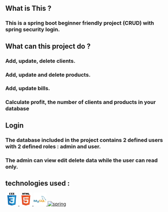 <h2>What is This ?</h2>
<h3>This is a spring boot beginner friendly project (CRUD) with spring security login.</h3>
<h2>What can this project do ?</h2>
<h3>Add, update, delete clients.</h3>
<h3>Add, update and delete products.</h3>
<h3>Add, update bills.</h3>
<h3>Calculate profit, the number of clients and products in your database</h3>
<h2>Login</h2>
<h3>The database included in the project contains 2 defined users with 2 defined roles : admin and user.</h3>
<h3>The admin can view edit delete data while the user can read only.</h3>
<h2>technologies used :</h2>
<p align="left"> 
<a href="https://www.w3schools.com/css/" target="_blank" rel="noreferrer"> 
<img src="https://raw.githubusercontent.com/devicons/devicon/master/icons/css3/css3-original-wordmark.svg" alt="css3" width="40" height="40"/>
</a>
<a href="https://www.w3.org/html/" target="_blank" rel="noreferrer"> 
<img src="https://raw.githubusercontent.com/devicons/devicon/master/icons/html5/html5-original-wordmark.svg" alt="html5" width="40" height="40"/> 
</a> 
<a href="https://www.mysql.com/" target="_blank" rel="noreferrer"> 
<img src="https://raw.githubusercontent.com/devicons/devicon/master/icons/mysql/mysql-original-wordmark.svg" alt="mysql" width="40" height="40"/>
</a> 
<a href="https://spring.io/" target="_blank" rel="noreferrer">
<img src="https://www.vectorlogo.zone/logos/springio/springio-icon.svg" alt="spring" width="40" height="40"/> </a> </p>
